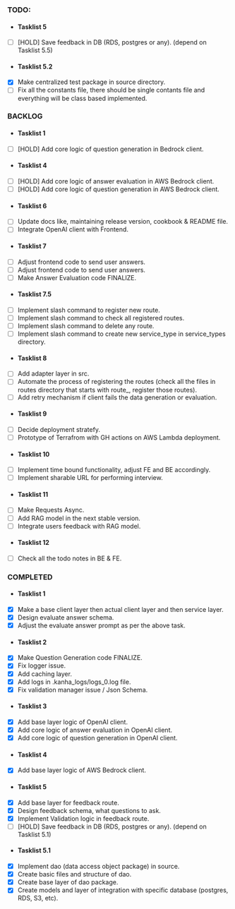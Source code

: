### TODO:

- #### Tasklist 5
- [ ] [HOLD] Save feedback in DB (RDS, postgres or any). (depend on Tasklist 5.5)

- #### Tasklist 5.2
- [X] Make centralized test package in source directory.
- [ ] Fix all the constants file, there should be single contants file and everything will be class based implemented.

### BACKLOG

- #### Tasklist 1
- [ ] [HOLD] Add core logic of question generation in Bedrock client.

- #### Tasklist 4
- [ ] [HOLD] Add core logic of answer evaluation in AWS Bedrock client.
- [ ] [HOLD] Add core logic of question generation in AWS Bedrock client.

- #### Tasklist 6
- [ ] Update docs like, maintaining release version, cookbook & README file.
- [ ] Integrate OpenAI client with Frontend.

- #### Tasklist 7
- [ ] Adjust frontend code to send user answers.
- [ ] Adjust frontend code to send user answers.
- [ ] Make Answer Evaluation code FINALIZE.

- #### Tasklist 7.5
- [ ] Implement slash command to register new route.
- [ ] Implement slash command to check all registered routes.
- [ ] Implement slash command to delete any route.
- [ ] Implement slash command to create new service_type in service_types directory.

- #### Tasklist 8
- [ ] Add adapter layer in src.
- [ ] Automate the process of registering the routes (check all the files in routes directory that starts with route\_, register those routes).
- [ ] Add retry mechanism if client fails the data generation or evaluation.

- #### Tasklist 9
- [ ] Decide deployment stratefy.
- [ ] Prototype of Terrafrom with GH actions on AWS Lambda deployment.

- #### Tasklist 10
- [ ] Implement time bound functionality, adjust FE and BE accordingly.
- [ ] Implement sharable URL for performing interview.

- #### Tasklist 11
- [ ] Make Requests Async.
- [ ] Add RAG model in the next stable version.
- [ ] Integrate users feedback with RAG model.

- #### Tasklist 12
- [ ] Check all the todo notes in BE & FE.

### COMPLETED

- #### Tasklist 1
- [x] Make a base client layer then actual client layer and then service layer.
- [x] Design evaluate answer schema.
- [x] Adjust the evaluate answer prompt as per the above task.

- #### Tasklist 2
- [x] Make Question Generation code FINALIZE.
- [x] Fix logger issue.
- [x] Add caching layer.
- [x] Add logs in .kanha_logs/logs_0.log file.
- [x] Fix validation manager issue / Json Schema.

- #### Tasklist 3
- [x] Add base layer logic of OpenAI client.
- [x] Add core logic of answer evaluation in OpenAI client.
- [x] Add core logic of question generation in OpenAI client.

- #### Tasklist 4
- [x] Add base layer logic of AWS Bedrock client.

- #### Tasklist 5
- [x] Add base layer for feedback route.
- [x] Design feedback schema, what questions to ask.
- [x] Implement Validation logic in feedback route.
- [ ] [HOLD] Save feedback in DB (RDS, postgres or any). (depend on Tasklist 5.1)

- #### Tasklist 5.1
- [x] Implement dao (data access object package) in source.
- [x] Create basic files and structure of dao.
- [x] Create base layer of dao package.
- [x] Create models and layer of integration with specific database (postgres, RDS, S3, etc).
